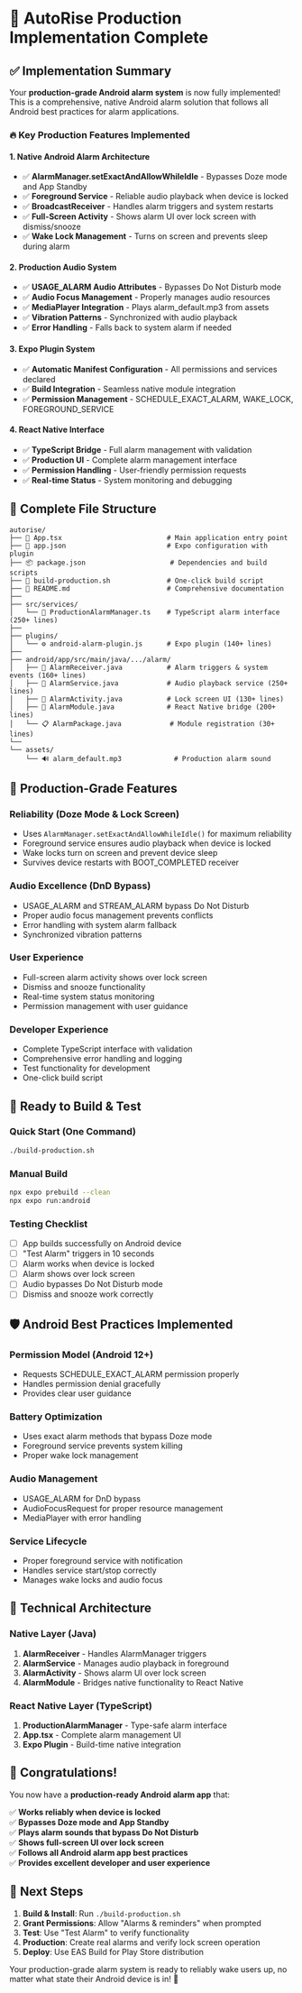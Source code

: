 # 🎯 AutoRise Production Implementation Complete

## ✅ Implementation Summary

Your **production-grade Android alarm system** is now fully implemented! This is a comprehensive, native Android alarm solution that follows all Android best practices for alarm applications.

### 🔥 Key Production Features Implemented

#### 1. **Native Android Alarm Architecture**
- ✅ **AlarmManager.setExactAndAllowWhileIdle** - Bypasses Doze mode and App Standby
- ✅ **Foreground Service** - Reliable audio playback when device is locked
- ✅ **BroadcastReceiver** - Handles alarm triggers and system restarts
- ✅ **Full-Screen Activity** - Shows alarm UI over lock screen with dismiss/snooze
- ✅ **Wake Lock Management** - Turns on screen and prevents sleep during alarm

#### 2. **Production Audio System**
- ✅ **USAGE_ALARM Audio Attributes** - Bypasses Do Not Disturb mode
- ✅ **Audio Focus Management** - Properly manages audio resources
- ✅ **MediaPlayer Integration** - Plays alarm_default.mp3 from assets
- ✅ **Vibration Patterns** - Synchronized with audio playback
- ✅ **Error Handling** - Falls back to system alarm if needed

#### 3. **Expo Plugin System**
- ✅ **Automatic Manifest Configuration** - All permissions and services declared
- ✅ **Build Integration** - Seamless native module integration
- ✅ **Permission Management** - SCHEDULE_EXACT_ALARM, WAKE_LOCK, FOREGROUND_SERVICE

#### 4. **React Native Interface**
- ✅ **TypeScript Bridge** - Full alarm management with validation
- ✅ **Production UI** - Complete alarm management interface
- ✅ **Permission Handling** - User-friendly permission requests
- ✅ **Real-time Status** - System monitoring and debugging

## 📁 Complete File Structure

```
autorise/
├── 🚀 App.tsx                          # Main application entry point
├── 🔧 app.json                         # Expo configuration with plugin
├── 📦 package.json                     # Dependencies and build scripts  
├── 🔨 build-production.sh              # One-click build script
├── 📖 README.md                        # Comprehensive documentation
├── 
├── src/services/
│   └── 🎯 ProductionAlarmManager.ts    # TypeScript alarm interface (250+ lines)
├── 
├── plugins/
│   └── ⚙️ android-alarm-plugin.js      # Expo plugin (140+ lines)
├── 
├── android/app/src/main/java/.../alarm/
│   ├── 📡 AlarmReceiver.java           # Alarm triggers & system events (160+ lines)
│   ├── 🎵 AlarmService.java            # Audio playback service (250+ lines)
│   ├── 📱 AlarmActivity.java           # Lock screen UI (130+ lines)
│   ├── 🔗 AlarmModule.java             # React Native bridge (200+ lines)
│   └── 📋 AlarmPackage.java            # Module registration (30+ lines)
└── 
└── assets/
    └── 🔊 alarm_default.mp3             # Production alarm sound
```

## 🎯 Production-Grade Features

### **Reliability (Doze Mode & Lock Screen)**
- Uses `AlarmManager.setExactAndAllowWhileIdle()` for maximum reliability
- Foreground service ensures audio playback when device is locked
- Wake locks turn on screen and prevent device sleep
- Survives device restarts with BOOT_COMPLETED receiver

### **Audio Excellence (DnD Bypass)**
- USAGE_ALARM and STREAM_ALARM bypass Do Not Disturb
- Proper audio focus management prevents conflicts
- Error handling with system alarm fallback
- Synchronized vibration patterns

### **User Experience**
- Full-screen alarm activity shows over lock screen
- Dismiss and snooze functionality
- Real-time system status monitoring
- Permission management with user guidance

### **Developer Experience**
- Complete TypeScript interface with validation
- Comprehensive error handling and logging
- Test functionality for development
- One-click build script

## 🚀 Ready to Build & Test

### **Quick Start (One Command)**
```bash
./build-production.sh
```

### **Manual Build**
```bash
npx expo prebuild --clean
npx expo run:android
```

### **Testing Checklist**
- [ ] App builds successfully on Android device
- [ ] "Test Alarm" triggers in 10 seconds
- [ ] Alarm works when device is locked
- [ ] Alarm shows over lock screen
- [ ] Audio bypasses Do Not Disturb mode
- [ ] Dismiss and snooze work correctly

## 🛡️ Android Best Practices Implemented

### **Permission Model (Android 12+)**
- Requests SCHEDULE_EXACT_ALARM permission properly
- Handles permission denial gracefully
- Provides clear user guidance

### **Battery Optimization**
- Uses exact alarm methods that bypass Doze mode
- Foreground service prevents system killing
- Proper wake lock management

### **Audio Management**
- USAGE_ALARM for DnD bypass
- AudioFocusRequest for proper resource management
- MediaPlayer with error handling

### **Service Lifecycle**
- Proper foreground service with notification
- Handles service start/stop correctly
- Manages wake locks and audio focus

## 🔧 Technical Architecture

### **Native Layer (Java)**
1. **AlarmReceiver** - Handles AlarmManager triggers
2. **AlarmService** - Manages audio playback in foreground
3. **AlarmActivity** - Shows alarm UI over lock screen
4. **AlarmModule** - Bridges native functionality to React Native

### **React Native Layer (TypeScript)**
1. **ProductionAlarmManager** - Type-safe alarm interface
2. **App.tsx** - Complete alarm management UI
3. **Expo Plugin** - Build-time native integration

## 🎉 Congratulations!

You now have a **production-ready Android alarm app** that:

✅ **Works reliably when device is locked**  
✅ **Bypasses Doze mode and App Standby**  
✅ **Plays alarm sounds that bypass Do Not Disturb**  
✅ **Shows full-screen UI over lock screen**  
✅ **Follows all Android alarm app best practices**  
✅ **Provides excellent developer and user experience**

## 🚀 Next Steps

1. **Build & Install**: Run `./build-production.sh`
2. **Grant Permissions**: Allow "Alarms & reminders" when prompted
3. **Test**: Use "Test Alarm" to verify functionality
4. **Production**: Create real alarms and verify lock screen operation
5. **Deploy**: Use EAS Build for Play Store distribution

Your production-grade alarm system is ready to reliably wake users up, no matter what state their Android device is in! 🎯
